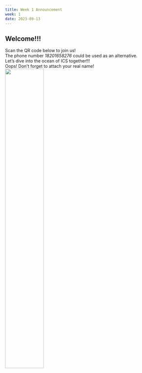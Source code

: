 ```yaml
---
title: Week 1 Announcement
week: 1
date: 2023-09-13
---
```


## Welcome!!!  
Scan the QR code below to join us!  
The phone number *18201658276* could be used as an alternative.  
Let’s dive into the ocean of ICS together!!!  
Oops! Don't forget to attach your real name!  
<img src="/ICS-23-Fall/assets/QR.jpg" width="50%">